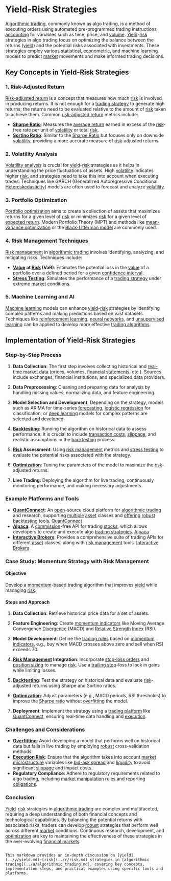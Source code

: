 # Yield-Risk Strategies

[Algorithmic trading](../a/algorithmic_trading.md), commonly known as algo trading, is a method of executing orders using automated pre-programmed trading instructions [accounting](../a/accounting.md) for variables such as time, price, and [volume](../v/volume.md). [Yield](../y/yield.md)-[risk](../r/risk.md) strategies in algo trading focus on optimizing the balance between the returns ([yield](../y/yield.md)) and the potential risks associated with investments. These strategies employ various statistical, econometric, and [machine learning](../m/machine_learning.md) models to predict [market](../m/market.md) movements and make informed trading decisions.

## Key Concepts in Yield-Risk Strategies

### 1. Risk-Adjusted Return
[Risk-adjusted return](../r/risk-adjusted_return.md) is a concept that measures how much [risk](../r/risk.md) is involved in producing returns. It is not enough for a [trading strategy](../t/trading_strategy.md) to generate high returns; the returns need to be evaluated relative to the amount of [risk](../r/risk.md) taken to achieve them. Common [risk-adjusted return](../r/risk-adjusted_return.md) metrics include:

- **[Sharpe Ratio](../s/sharpe_ratio.md)**: Measures the [average return](../a/average_return.md) earned in excess of the [risk](../r/risk.md)-free rate per unit of [volatility](../v/volatility.md) or total [risk](../r/risk.md).
- **[Sortino Ratio](../s/sortino_ratio.md)**: Similar to the [Sharpe Ratio](../s/sharpe_ratio.md) but focuses only on downside [volatility](../v/volatility.md), providing a more accurate measure of [risk](../r/risk.md)-adjusted returns.

### 2. Volatility Analysis
[Volatility analysis](../v/volatility_analysis.md) is crucial for [yield](../y/yield.md)-[risk](../r/risk.md) strategies as it helps in understanding the price fluctuations of assets. High [volatility](../v/volatility.md) indicates higher [risk](../r/risk.md), and strategies need to take this into account when executing trades. Techniques like GARCH (Generalized Autoregressive Conditional [Heteroskedasticity](../h/heteroskedasticity.md)) models are often used to forecast and analyze [volatility](../v/volatility.md).

### 3. Portfolio Optimization
[Portfolio optimization](../p/portfolio_optimization.md) aims to create a collection of assets that maximizes returns for a given level of [risk](../r/risk.md) or minimizes [risk](../r/risk.md) for a given level of [expected return](../e/expected_return.md). Modern Portfolio Theory (MPT) and methods like [mean-variance optimization](../m/mean-variance_optimization.md) or the [Black-Litterman model](../b/black-litterman_model.md) are commonly used.

### 4. Risk Management Techniques
[Risk management](../r/risk_management.md) in [algorithmic trading](../a/algorithmic_trading.md) involves identifying, analyzing, and mitigating risks. Techniques include:

- **[Value](../v/value.md) at [Risk](../r/risk.md) (VaR)**: Estimates the potential loss in the [value](../v/value.md) of a portfolio over a defined period for a given [confidence interval](../c/confidence_interval.md).
- **[Stress Testing](../s/stress_testing_in_trading.md)**: Simulates the performance of a [trading strategy](../t/trading_strategy.md) under extreme [market](../m/market.md) conditions.

### 5. Machine Learning and AI
[Machine learning](../m/machine_learning.md) models can enhance [yield](../y/yield.md)-[risk](../r/risk.md) strategies by identifying complex patterns and making predictions based on vast datasets. Techniques like [reinforcement learning](../r/reinforcement_learning.md), [neural networks](../n/neural_networks_in_trading.md), and [unsupervised learning](../u/unsupervised_learning.md) can be applied to develop more effective [trading algorithms](../t/trading_algorithms.md).

## Implementation of Yield-Risk Strategies

### Step-by-Step Process

1. **Data Collection**: The first step involves collecting historical and [real-time market data](../r/real-time_market_data.md) (prices, volumes, [financial statements](../f/financial_statements.md), etc.). Sources include exchanges, financial institutions, and specialized data providers.
  
2. **Data Preprocessing**: Cleaning and preparing data for analysis by handling missing values, normalizing data, and feature engineering.
  
3. **Model Selection and Development**: Depending on the strategy, models such as ARIMA for time-series [forecasting](../f/forecasting.md), [logistic regression](../l/logistic_regression_in_trading.md) for classification, or [deep learning](../d/deep_learning.md) models for complex patterns are selected and developed.

4. **[Backtesting](../b/backtesting.md)**: Running the algorithm on historical data to assess performance. It is crucial to include [transaction costs](../t/transaction_costs.md), [slippage](../s/slippage.md), and realistic assumptions in the [backtesting](../b/backtesting.md) process.

5. **[Risk](../r/risk.md) Assessment**: Using [risk management](../r/risk_management.md) metrics and [stress testing](../s/stress_testing_in_trading.md) to evaluate the potential risks associated with the strategy.

6. **[Optimization](../o/optimization.md)**: Tuning the parameters of the model to maximize the [risk](../r/risk.md)-adjusted returns.

7. **Live Trading**: Deploying the algorithm for live trading, continuously monitoring performance, and making necessary adjustments.

### Example Platforms and Tools
- **[QuantConnect](../q/quantconnect.md)**: An [open](../o/open.md)-source cloud platform for [algorithmic trading](../a/algorithmic_trading.md) and research, supporting [multiple](../m/multiple.md) [asset](../a/asset.md) classes and [offering](../o/offering.md) [robust](../r/robust.md) [backtesting](../b/backtesting.md) tools. [QuantConnect](https://www.quantconnect.com/)
- **[Alpaca](../a/alpaca.md)**: A [commission](../c/commission.md)-free API for trading [stocks](../s/stock.md), which allows developers to create and execute algo [trading strategies](../t/trading_strategies.md). [Alpaca](https://alpaca.markets/)
- **[Interactive Brokers](../i/interactive_brokers.md)**: Provides a comprehensive suite of trading APIs for different [asset](../a/asset.md) classes, along with [risk management](../r/risk_management.md) tools. [Interactive Brokers](https://www.interactivebrokers.com/)

### Case Study: Momentum Strategy with Risk Management

#### Objective
Develop a [momentum](../m/momentum.md)-based trading algorithm that improves [yield](../y/yield.md) while managing [risk](../r/risk.md).

#### Steps and Approach

1. **Data Collection**: Retrieve historical price data for a set of assets.
  
2. **Feature Engineering**: Create [momentum indicators](../m/momentum_indicators.md) like Moving Average Convergence [Divergence](../d/divergence.md) (MACD) and [Relative Strength](../r/relative_strength.md) [Index](../i/index_instrument.md) (RSI).

3. **Model Development**: Define the [trading rules](../t/trading_rules.md) based on [momentum indicators](../m/momentum_indicators.md), e.g., buy when MACD crosses above zero and sell when RSI exceeds 70.

4. **[Risk Management](../r/risk_management.md) Integration**: Incorporate [stop-loss orders](../s/stop-loss_orders.md) and [position sizing](../p/position_sizing.md) to manage [risk](../r/risk.md). Use a [trailing stop](../t/trailing_stop.md)-loss to lock in gains while limiting losses.

5. **[Backtesting](../b/backtesting.md)**: Test the strategy on historical data and evaluate [risk](../r/risk.md)-adjusted returns using Sharpe and Sortino ratios.

6. **[Optimization](../o/optimization.md)**: Adjust parameters (e.g., MACD periods, RSI thresholds) to improve the [Sharpe ratio](../s/sharpe_ratio.md) without [overfitting](../o/overfitting.md) the model.

7. **Deployment**: Implement the strategy using a [trading platform](../t/trading_platform.md) like [QuantConnect](../q/quantconnect.md), ensuring real-time data handling and [execution](../e/execution.md).

### Challenges and Considerations

- **[Overfitting](../o/overfitting.md)**: Avoid developing a model that performs well on historical data but fails in live trading by employing [robust](../r/robust.md) cross-validation methods.
- **[Execution Risk](../e/execution_risk.md)**: Ensure that the algorithm takes into account [market microstructure](../m/market_microstructure.md) variables like [bid-ask spread](../b/bid-ask_spread.md) and [liquidity](../l/liquidity.md) to avoid significant [slippage](../s/slippage.md) and impact costs.
- **Regulatory Compliance**: Adhere to regulatory requirements related to algo trading, including [market manipulation](../m/market_manipulation.md) rules and reporting [obligations](../o/obligation.md).

### Conclusion

[Yield](../y/yield.md)-[risk](../r/risk.md) strategies in [algorithmic trading](../a/algorithmic_trading.md) are complex and multifaceted, requiring a deep understanding of both financial concepts and technological capabilities. By balancing the potential returns with associated risks, traders can develop [robust](../r/robust.md) strategies that perform well across different [market](../m/market.md) conditions. Continuous research, development, and [optimization](../o/optimization.md) are key to maintaining the effectiveness of these strategies in the ever-evolving [financial markets](../f/financial_market.md).
```

This markdown provides an in-depth discussion on [yield](../y/yield.md)-[risk](../r/risk.md) strategies in [algorithmic trading](../a/algorithmic_trading.md), covering key concepts, implementation steps, and practical examples using specific tools and platforms.